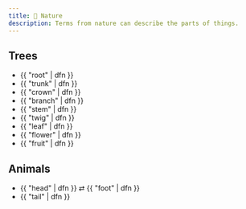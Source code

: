 ```yaml
---
title: 🌳 Nature
description: Terms from nature can describe the parts of things.
---
```


## Trees

* {{ "root" | dfn }}
* {{ "trunk" | dfn }}
* {{ "crown" | dfn }}
* {{ "branch" | dfn }}
* {{ "stem" | dfn }}
* {{ "twig" | dfn }}
* {{ "leaf" | dfn }}
* {{ "flower" | dfn }}
* {{ "fruit" | dfn }}

## Animals

* {{ "head" | dfn }} ⇄ {{ "foot" | dfn }}
* {{ "tail" | dfn }}
